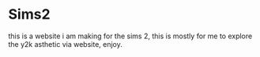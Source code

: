 # Sims2
this is a website i am making for the sims 2, this is mostly for me to explore the y2k asthetic via website, enjoy.
